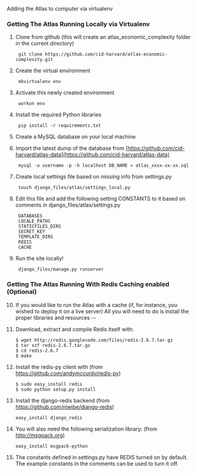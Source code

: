 
Adding the Atlas to computer via virtualenv

### Getting The Atlas Running Locally via Virtualenv 

1. Clone from github (this will create an atlas_economic_complexity folder in the current directory)

        git clone https://github.com/cid-harvard/atlas-economic-complexity.git
        
2. Create the virtual environment

        mkvirtualenv env
        
3. Activate this newly created environment

        workon env

4. Install the required Python libraries

        pip install -r requirements.txt
        
5. Create a MySQL database on your local machine

6. Import the latest dump of the database from [https://github.com/cid-harvard/atlas-data](https://github.com/cid-harvard/atlas-data)

        mysql -u username -p -h localhost DB_NAME < atlas_xxxx-xx-xx.sql
        
7. Create local settings file based on missing info from settings.py

        touch django_files/atlas/settings_local.py
        
8. Edit this file and add the following setting CONSTANTS to it based on comments in django_files/atlas/settings.py

        DATABASES
        LOCALE_PATHS
        STATICFILES_DIRS
        SECRET_KEY
        TEMPLATE_DIRS
        REDIS
        CACHE
				
9. Run the site locally!

        django_files/manage.py runserver

### Getting The Atlas Running With Redis Caching enabled (Optional)
    
10. If you would like to run the Atlas with a cache (if, for instance, you wished to deploy it on a live server)
    All you will need to do is install the proper libraries and resources --

11. Download, extract and compile Redis itself with:
		
        $ wget http://redis.googlecode.com/files/redis-2.6.7.tar.gz
        $ tar xzf redis-2.6.7.tar.gz
        $ cd redis-2.6.7
        $ make  

12.	Install the redis-py client with (from https://github.com/andymccurdy/redis-py)

        $ sudo easy_install redis
        $ sudo python setup.py install
					
13. Install the django-redis backend (from https://github.com/niwibe/django-redis)
          
        easy_install django_redis
					
14. You will also need the following serialization library: (from http://msgpack.org)									
          
        easy_install msgpack-python
					
15. The constants defined in settings.py have REDIS turned on by default. The example constants in the comments can be used to turn it off. 		 
